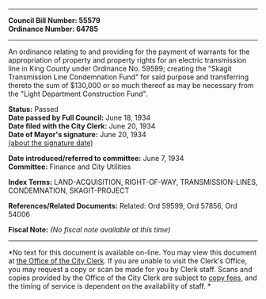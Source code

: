 * * * * *  
  
**Council Bill Number: [](#h0)[](#h2)55579**   
**Ordinance Number: 64785**  
  
* * * * *  
  
An ordinance relating to and providing for the payment of warrants for the appropriation of property and property rights for an electric transmission line in King County under Ordinance No. 59599; creating the "Skagit Transmission Line Condemnation Fund" for said purpose and transferring thereto the sum of $130,000 or so much thereof as may be necessary from the "Light Department Construction Fund".  
  
**Status:** Passed   
**Date passed by Full Council:** June 18, 1934   
**Date filed with the City Clerk:** June 20, 1934   
**Date of Mayor's signature:** June 20, 1934   
[(about the signature date)](/~public/approvaldate.htm)   
  
  
**Date introduced/referred to committee:** June 7, 1934   
**Committee:** Finance and City Utilities   
  
**Index Terms:** LAND-ACQUISITION, RIGHT-OF-WAY, TRANSMISSION-LINES, CONDEMNATION, SKAGIT-PROJECT  
  
**References/Related Documents:** Related: Ord 59599, Ord 57856, Ord 54006  
  
**Fiscal Note:** *(No fiscal note available at this time)*  
  
* * * * *  
  
*No text for this document is available on-line. You may view this document at [the Office of the City Clerk](http://www.seattle.gov/leg/clerk/contactUs.htm). If you are unable to visit the Clerk's Office, you may request a copy or scan be made for you by Clerk staff. Scans and copies provided by the Office of the City Clerk are subject to [copy fees](http://clerk.seattle.gov/~public/clerkfees.htm), and the timing of service is dependent on the availability of staff. *  
  
  
